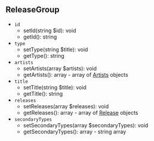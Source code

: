 ## ReleaseGroup

- `id`
    - setId(string $id): void
    - getId(): string
- `type`
    - setType(string $title): void
    - getType(): string
- `artists`
    - setArtists(array $artists): void
    - getArtists(): array - array of [Artists](Artist.md) objects
- `title`
    - setTitle(string $title): void
    - getTitle(): string
- `releases`
    - setReleases(array $releases): void
    - getReleases(): array - array of [Release](Release.md) objects
- `secondaryTypes`
    - setSecondaryTypes(array $secondaryTypes): void
    - getSecondaryTypes(): array - string array
